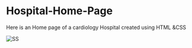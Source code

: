 # Hospital-Home-Page

 Here is an Home page of a cardiology Hospital created using HTML &CSS

 
![SS](https://github.com/MeetChhaiya/Hospital-Home-Page/assets/61612902/9075b2c6-8e09-4769-8244-957a2d75b7f7)
